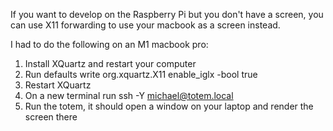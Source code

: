 If you want to develop on the Raspberry Pi but you don't have a screen, you can use X11 forwarding to use your macbook as a screen instead.

I had to do the following on an M1 macbook pro:
1. Install XQuartz and restart your computer
2. Run defaults write org.xquartz.X11 enable_iglx -bool true
3. Restart XQuartz
4. On a new terminal run ssh -Y michael@totem.local
5. Run the totem, it should open a window on your laptop and render the screen there